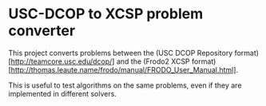 # USC-DCOP to XCSP problem converter

This project converts problems between the (USC DCOP Repository format)[http://teamcore.usc.edu/dcop/] and the (Frodo2 XCSP format)[http://thomas.leaute.name/frodo/manual/FRODO_User_Manual.html].

This is useful to test algorithms on the same problems, even if they are implemented in different solvers.
